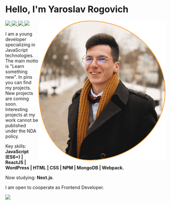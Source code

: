 # Hello, I'm Yaroslav Rogovich

<img align="right" width="400px" src="./images/main-image-blob.png" />

<p align="left">
  <a href="mailto:yrogovich@gmail.com">
    <img src="https://img.shields.io/badge/-yrogovich@gmail.com-FF941A?style=flat-square&logo=Gmail&logoColor=white&link=mailto:yrogovich@gmail.com" />
  </a>
  <a href="https://www.linkedin.com/in/rafaeldcmartins">
    <img src="https://img.shields.io/badge/-My%20LinkedIn-FF941A?style=flat-square&logo=Linkedin&logoColor=white&link=https://www.linkedin.com/in/yaroslav-rogovich" />
  </a>
  <a href="https://www.instagram.com/just_yarik">
    <img src="https://img.shields.io/badge/-My%20Instagram-FF941A?style=flat-square&logo=Instagram&logoColor=white&link=https://www.instagram.com/just_yarik" />
  </a>
  <a href="https://www.facebook.com/yaroslav.rogovich">
    <img src="https://img.shields.io/badge/-My%20Facebook-FF941A?style=flat-square&logo=Facebook&logoColor=white&link=https://www.facebook.com/yaroslav.rogovich" />
  </a>
</p>

I am a young developer specializing in JavaScript technologies. The main motto is "Learn something new". In pins you can find my projects. New projects are coming soon. Interesting projects at my work cannot be published under the NDA policy.

Key skills: <strong>JavaScript (ES6+) | ReactJS | WordPress | HTML | CSS | NPM | MongoDB | Webpack.</strong>

Now studying: <strong>Next.js</strong>.

I am open to cooperate as Frontend Developer.

<img 
   width="440"
   src="https://github-readme-stats.vercel.app/api?username=yrogovich&count_private=true&show_icons=true&custom_title=GitHub%20Status&hide=issues&title_color=FF941A&icon_color=FF941A&bg_color=ffffff00&text_color=222&hide_border=true"
/>
